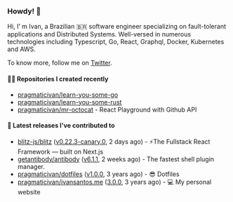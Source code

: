 ### Howdy! 🤠

Hi, I’ m Ivan, a Brazilian 🇧🇷 software engineer specializing on fault-tolerant applications and Distributed Systems. Well-versed in numerous technologies including Typescript, Go, React, Graphql, Docker, Kubernetes and AWS.

To know more, follow me on [Twitter](https://twitter.com/pragmaticivan).

#### 👨‍💻 Repositories I created recently

- [pragmaticivan/learn-you-some-go](https://github.com/pragmaticivan/learn-you-some-go)
- [pragmaticivan/learn-you-some-rust](https://github.com/pragmaticivan/learn-you-some-rust)
- [pragmaticivan/mr-octocat](https://github.com/pragmaticivan/mr-octocat) - React Playground with Github API

#### 🚀 Latest releases I've contributed to

- [blitz-js/blitz](https://github.com/blitz-js/blitz) ([v0.22.3-canary.0](https://github.com/blitz-js/blitz/releases/tag/v0.22.3-canary.0), 2 days ago) - ⚡️The Fullstack React Framework — built on Next.js
- [getantibody/antibody](https://github.com/getantibody/antibody) ([v6.1.1](https://github.com/getantibody/antibody/releases/tag/v6.1.1), 2 weeks ago) - The fastest shell plugin manager.
- [pragmaticivan/dotfiles](https://github.com/pragmaticivan/dotfiles) ([v1.0.0](https://github.com/pragmaticivan/dotfiles/releases/tag/v1.0.0), 3 years ago) - :sunglasses: Dotfiles
- [pragmaticivan/ivansantos.me](https://github.com/pragmaticivan/ivansantos.me) ([3.0.0](https://github.com/pragmaticivan/ivansantos.me/releases/tag/3.0.0), 3 years ago) - :computer: My personal website

